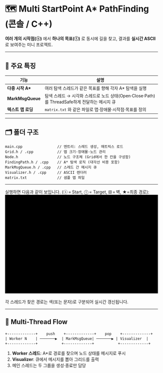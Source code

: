 # 🗺️ Multi StartPoint A* PathFinding (콘솔 / C++)
 **여러 개의 시작점(ⓢ)** 에서 **하나의 목표(ⓣ)** 로 동시에 길을 찾고, 결과를 **실시간 ASCII** 로 보여주는 미니 프로젝트.  

---

## 📌 주요 특징

| 기능 | 설명 |
|------|------|
| **다중 시작 A\*** | 여러 탐색 스레드가 같은 목표를 향해 각자 A* 탐색을 실행 |
| **MarkMsgQueue** | 탐색 스레드 → 시각화 스레드로 노드 상태(Open·Close·Path)를 ThreadSafe하게 전달하는 메시지 큐 |
| **텍스트 맵 로딩** | `matrix.txt` 와 같은 파일로 맵·장애물·시작점·목표를 정의 |

---

## 🗂️ 폴더 구조

```
main.cpp                // 엔트리: 스레드 생성, 매트릭스 로드
Grid.h / .cpp           // 맵 크기·장애물·노드 관리
Node.h                  // 노드 구조체 (Grid에서 한 칸을 구성함)
FindingPath.h / .cpp    // A* 탐색 로직 (대각선 비용 포함)
MarkMsgQueue.h / .cpp   // 스레드 간 메시지 큐
Visualizer.h / .cpp     // ASCII 렌더러
matrix.txt              // 샘플 맵 파일
```

---


실행하면 다음과 같이 보입니다. (ⓢ = Start, ⓣ = Target, ▨ = 벽, ★=최종 경로):
![데모 GIF](out.gif)

각 스레드가 찾은 경로는 색(또는 문자)로 구분되어 실시간 갱신됩니다.

---

## 🧵 Multi-Thread Flow

```
+-------------+    push    +-------------+    pop    +-------------+
| Worker N    | ───────▶  | MarkMsgQueue| ───────▶ | Visualizer  |
+-------------+           +-------------+           +-------------+
```

1. **Worker 스레드**: A*로 경로를 찾으며 노드 상태를 메시지로 푸시  
2. **Visualizer**: 큐에서 메시지를 뽑아 그리드를 출력  
3. 메인 스레드는 두 그룹을 생성·종료만 담당
